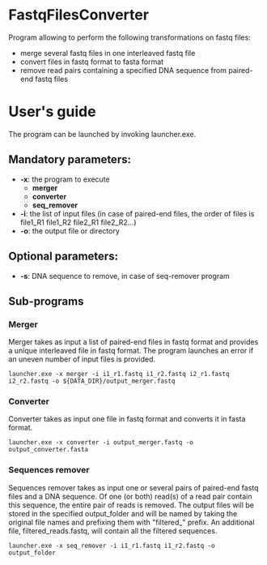 # FastqFilesConverter
Program allowing to perform the following transformations on fastq files:
- merge several fastq files in one interleaved fastq file
- convert files in fastq format to fasta format
- remove read pairs containing a specified DNA sequence from paired-end fastq files


# User's guide
The program can be launched by invoking launcher.exe.

## Mandatory parameters:
- **-x**: the program to execute
    - **merger**
    - **converter**
    -  **seq_remover**
- **-i**: the list of input files (in case of paired-end files, the order of files is file1_R1 file1_R2 file2_R1 file2_R2...)
- **-o**: the output file or directory

## Optional parameters:
- **-s**: DNA sequence to remove, in case of seq-remover program

## Sub-programs

### Merger

Merger takes as input a list of paired-end files in fastq format and provides a unique interleaved file in fastq format. The program launches an error if an uneven number of input files is provided.

```
launcher.exe -x merger -i i1_r1.fastq i1_r2.fastq i2_r1.fastq i2_r2.fastq -o ${DATA_DIR}/output_merger.fastq
```

### Converter

Converter takes as input one file in fastq format and converts it in fasta format.

```
launcher.exe -x converter -i output_merger.fastq -o output_converter.fasta
```

### Sequences remover

Sequences remover takes as input one or several pairs of paired-end fastq files and a DNA sequence. Of one (or both) read(s) of a read pair contain this sequence, the entire pair of reads is removed. The output files will be stored in the specified output_folder and will be named by taking the original file names and prefixing them with "filtered\_" prefix. An additional file, filtered_reads.fastq, will contain all the filtered sequences.

```
launcher.exe -x seq_remover -i i1_r1.fastq i1_r2.fastq -o output_folder
```
